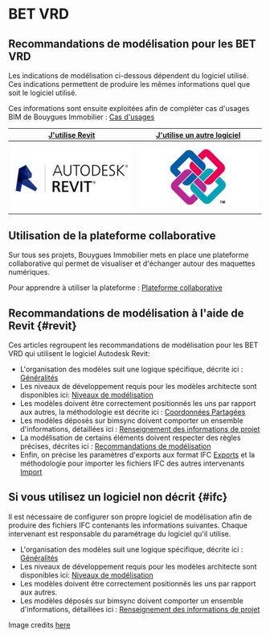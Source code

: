 # BET VRD

## Recommandations de modélisation pour les BET VRD

Les indications de modélisation ci-dessous dépendent du logiciel utilisé. Ces indications permettent de produire les mêmes informations quel que soit le logiciel utilisé.

Ces informations sont ensuite exploitées afin de compléter cas d'usages BIM de Bouygues Immobilier : [Cas d'usages](../../cas-dusages.md)

| [**J'utilise Revit**](./#revit) | [**J'utilise un autre logiciel**](./#ifc) |
| :---: | :---: |
| ![](../../.gitbook/assets/revit.png) | ![](../../.gitbook/assets/ifc.jpg) |

## Utilisation de la plateforme collaborative

Sur tous ses projets, Bouygues Immobilier mets en place une plateforme collaborative qui permet de visualiser et d'échanger autour des maquettes numériques.

Pour apprendre à utiliser la plateforme : [Plateforme collaborative](../../plateforme-collaborative/)

## Recommandations de modélisation à l'aide de Revit {#revit}

Ces articles regroupent les recommandations de modélisation pour les BET VRD qui utilisent le logiciel Autodesk Revit:

* L'organisation des modèles suit une logique spécifique, décrite ici : [Généralités](../bet-ascenseur/autre-logiciel/generalites.md)
* Les niveaux de développement requis pour les modèles architecte sont disponibles ici: [Niveaux de modélisation](niveaux-de-developpement-des-modeles-par-phase.md)
* Les modèles doivent être correctement positionnés les uns par rapport aux autres, la méthodologie est décrite ici : [Coordonnées Partagées](https://github.com/BIM-Bouygues-Immobilier/BIM-Execution-Plan/tree/2dd2261d87ee479acc1e366a1ddfa150bab032ec/02_Modelisation/00_communs/georeferencement-rvt.md)
* Les modèles déposés sur bimsync doivent comporter un ensemble d'informations, détaillées ici : [Renseignement des informations de projet](https://github.com/BIM-Bouygues-Immobilier/BIM-Execution-Plan/tree/2dd2261d87ee479acc1e366a1ddfa150bab032ec/02_Modelisation/00_communs/info-projet-rvt.md)
* La modélisation de certains éléments doivent respecter des règles précises, décrites ici : [Recommandations de modélisation](https://github.com/BIM-Bouygues-Immobilier/BIM-Execution-Plan/tree/2dd2261d87ee479acc1e366a1ddfa150bab032ec/02_Modelisation/10_VRD/modelisation-rvt.md)
* Enfin, on précise les paramètres d'exports aux format IFC [Exports](https://github.com/BIM-Bouygues-Immobilier/BIM-Execution-Plan/tree/2dd2261d87ee479acc1e366a1ddfa150bab032ec/02_Modelisation/00_communs/export-rvt.md) et la méthodologie pour importer les fichiers IFC des autres intervenants [Import](https://github.com/BIM-Bouygues-Immobilier/BIM-Execution-Plan/tree/2dd2261d87ee479acc1e366a1ddfa150bab032ec/02_Modelisation/00_communs/Import-IFC-rvt.md)

## Si vous utilisez un logiciel non décrit {#ifc}

Il est nécessaire de configurer son propre logiciel de modélisation afin de produire des fichiers IFC contenants les informations suivantes. Chaque intervenant est responsable du paramétrage du logiciel qu'il utilise.

* L'organisation des modèles suit une logique spécifique, décrite ici : [Généralités](../bet-ascenseur/autre-logiciel/generalites.md)
* Les niveaux de développement requis pour les modèles architecte sont disponibles ici: [Niveaux de modélisation](niveaux-de-developpement-des-modeles-par-phase.md)
* Les modèles doivent être correctement positionnés les uns par rapport aux autres.
* Les modèles déposés sur bimsync doivent comporter un ensemble d'informations, détaillées ici : [Renseignement des informations de projet](../bet-ascenseur/autre-logiciel/informations-du-projet.md)

Image credits [here ](https://github.com/BIM-Bouygues-Immobilier/BIM-Execution-Plan/tree/2dd2261d87ee479acc1e366a1ddfa150bab032ec/CREDITS.md)

